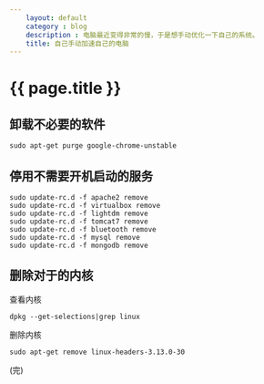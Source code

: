 ```yaml
---
    layout: default 
    category : blog
    description : 电脑最近变得非常的慢，于是想手动优化一下自己的系统。 
    title: 自己手动加速自己的电脑
---
```



# {{ page.title  }} 

## 卸载不必要的软件


```
sudo apt-get purge google-chrome-unstable
```

## 停用不需要开机启动的服务


```
sudo update-rc.d -f apache2 remove
sudo update-rc.d -f virtualbox remove
sudo update-rc.d -f lightdm remove
sudo update-rc.d -f tomcat7 remove
sudo update-rc.d -f bluetooth remove
sudo update-rc.d -f mysql remove
sudo update-rc.d -f mongodb remove
```

## 删除对于的内核

查看内核
```
dpkg --get-selections|grep linux
```

删除内核
```
sudo apt-get remove linux-headers-3.13.0-30
```
(完)


